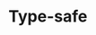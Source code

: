 # Type-safe <style> tags for elm-lang/html

When using `elm-reactor`, there's currently no way to (easily) include a CSS file for use by your view. The `elm-css` package allows you to code type-safe stylesheets in Elm and render them to your view like any other node.

What makes `elm-css` "type-safe" is that all the IDs and classes used by your HTML nodes are set by functions that are built when your stylesheets are created. This ensures that they will match up.

For example:

```elm
    type Id = MyId
    type class = MyClass
    
    -- import a font
    imports = ["https://fonts.googleapis.com/css?family=Droid+Sans:400"]
    
    
    -- create a rule
    rule =
        { selectors = [Css.Class MyClass]
        , descriptor = [("font-family", "Droid Sans")]
        }
        
    -- create the stylesheet
    stylesheet = Css.stylesheet imports [rule]
    
    -- render some HTML that uses it
    render =
        Html.div []
            [ stylesheet.node
            , div [ stylesheet.class MyClass ] [ Html.text "Droid Sans!" ]
            ]
```

Much of the [CSS3](https://www.w3.org/TR/css-cascade-3/) is supported: `@import`, type, id, class, descendants, children, siblings, adjacents, and pseudo-class/element selectors.
